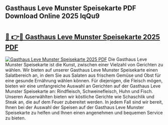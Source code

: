 ## Gasthaus Leve Munster Speisekarte PDF Download Online 2025 IqQu9

# <h2><a href="http://gc6zm6v.nevu.top/?p=Gasthaus+Leve+Munster+Speisekarte">🔗 👉🔴 Gasthaus Leve Munster Speisekarte 2025 PDF</a></h2>

[![Gasthaus Leve Munster Speisekarte 2025 PDF](https://i.imgur.com/dBaPXMq.png)](http://gc6zm6v.nevu.top/?p=Gasthaus+Leve+Munster+Speisekarte)
Die Gasthaus Leve Munster Speisekarte ist die Kunst, zwischen einer Vielzahl von Gerichten zu wählen. Wir bieten auf unserer Gasthaus Leve Munster Speisekarte einen Salatbereich an, in dem Sie aus Salaten aus frischem Gemüse und Obst für eine gesunde Ernährung wählen können. Für diejenigen, die Fleisch mögen, bieten wir eine umfangreiche Auswahl an Gerichten auf der Gasthaus Leve Munster Speisekarte an: Rindfleisch, Schweinefleisch, Huhn und Fisch. Unseren Auserwählten bieten wir köstliche Gerichte wie Schaschlik und Steak an, die auf dem Feuer zubereitet werden. In jedem Fall sind wir bereit, Ihnen bei der Auswahl der Speisen auf der Gasthaus Leve Munster Speisekarte zu helfen und Ihnen einen angenehmen und bequemen Service zu bieten.
